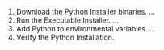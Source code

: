 
>
1. Download the Python Installer binaries. ...
2. Run the Executable Installer. ...
3. Add Python to environmental variables. ...
4. Verify the Python Installation.
>
